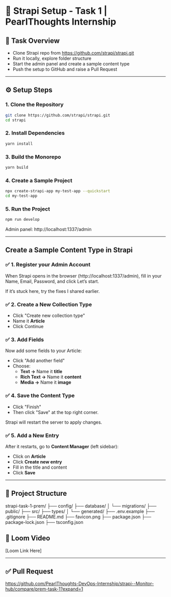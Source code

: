 
# 🚀 Strapi Setup - Task 1 | PearlThoughts Internship

## 📌 Task Overview
- Clone Strapi repo from https://github.com/strapi/strapi.git
- Run it locally, explore folder structure
- Start the admin panel and create a sample content type
- Push the setup to GitHub and raise a Pull Request

---

## ⚙️ Setup Steps

### 1. Clone the Repository
```bash
git clone https://github.com/strapi/strapi.git
cd strapi
```

### 2. Install Dependencies
```bash
yarn install
```

### 3. Build the Monorepo
```bash
yarn build
```

### 4. Create a Sample Project
```bash
npx create-strapi-app my-test-app --quickstart
cd my-test-app
```

### 5. Run the Project
```bash
npm run develop
```

Admin panel: http://localhost:1337/admin

---

## Create a Sample Content Type in Strapi

### ✅ 1. Register your Admin Account
When Strapi opens in the browser (http://localhost:1337/admin), fill in your Name, Email, Password, and click Let’s start.

If it’s stuck here, try the fixes I shared earlier.

### ✅ 2. Create a New Collection Type
- Click "Create new collection type"
- Name it **Article**
- Click Continue

### ✅ 3. Add Fields
Now add some fields to your Article:
- Click "Add another field"
- Choose:
  - **Text →** Name it **title**
  - **Rich Text →** Name it **content**
  - **Media →** Name it **image**

### ✅ 4. Save the Content Type
- Click "Finish"
- Then click "Save" at the top right corner.

Strapi will restart the server to apply changes.

### ✅ 5. Add a New Entry
After it restarts, go to **Content Manager** (left sidebar):
- Click on **Article**
- Click **Create new entry**
- Fill in the title and content
- Click **Save**

---

## 📁 Project Structure

strapi-task-1-prem/
├── config/
├── database/
│   └── migrations/
├── public/
├── src/
├── types/
│   └── generated/
├── .env.example
├── .gitignore
├── README.md
├── favicon.png
├── package.json
├── package-lock.json
├── tsconfig.json






## 🎥 Loom Video
[Loom Link Here]

---

## ✅ Pull Request
https://github.com/PearlThoughts-DevOps-Internship/strapi--Monitor-hub/compare/prem-task-1?expand=1
